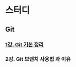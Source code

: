 # 스터디
## Git
### [1강. Git 기본 정리](https://github.com/JustBasicPro/Study/tree/main/Git/1%EA%B0%95)
### 2강. Git 브랜치 사용법 과 이유

